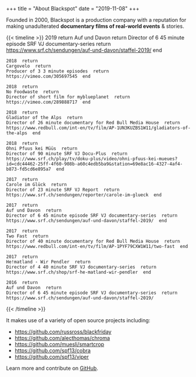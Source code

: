 +++
title = "About Blackspot"
date = "2019-11-08"
+++

Founded in 2000, Blackspot is a production company with a reputation for making unadulterated **documentary films of real-world events** & stories.

{{< timeline >}}
    2019  return
    Auf und Davon  return
    Director of 6 45 minute episode SRF VJ documentary-series  return
    https://www.srf.ch/sendungen/auf-und-davon/staffel-2019/  end

    2018  return
    Cargovelo  return
    Producer of 3 3 minute episodes  return
    https://vimeo.com/305697545  end

    2018  return
    No Foodwaste  return
    Director of short film for myblueplanet  return
    https://vimeo.com/289888717  end

    2018  return
    Gladiator of the Alps  return
    Director of 26 minute documentary for Red Bull Media House  return
    https://www.redbull.com/int-en/tv/film/AP-1UN3KUZBS1W11/gladiators-of-the-alps  end

    2018  return
    Ohni Pfuus kei Müüs  return
    Director of 90 minute SRF VJ Docu-Plus  return
    https://www.srf.ch/play/tv/doku-plus/video/ohni-pfuus-kei-mueues?id=cdc44462-25ff-4f60-908b-a60c4edb5ba9&station=69e8ac16-4327-4af4-b873-fd5cd6e895a7  end

    2017  return
    Carole im Glück  return
    Director of 23 minute SRF VJ Report  return
    https://www.srf.ch/sendungen/reporter/carole-im-glueck  end

    2017  return
    Auf und Davon  return
    Director of 6 45 minute episode SRF VJ documentary-series  return
    https://www.srf.ch/sendungen/auf-und-davon/staffel-2019/  end

    2017  return
    Two Fast  return
    Director of 40 minute documentary for Red Bull Media House  return
    https://www.redbull.com/int-en/tv/film/AP-1PYF79CXW1W11/two-fast  end

    2017  return
    He!matland - Wir Pendler  return
    Director of 4 40 minute SRF VJ documentary-series  return
    https://www.srf.ch/shop/srf-he-matland-wir-pendler  end

    2016  return
    Auf und Davon  return
    Director of 6 45 minute episode SRF VJ documentary-series  return
    https://www.srf.ch/sendungen/auf-und-davon/staffel-2019/    
{{< /timeline >}}







It makes use of a variety of open source projects including:

* https://github.com/russross/blackfriday
* https://github.com/alecthomas/chroma
* https://github.com/muesli/smartcrop
* https://github.com/spf13/cobra
* https://github.com/spf13/viper

Learn more and contribute on [GitHub](https://github.com/gohugoio).

